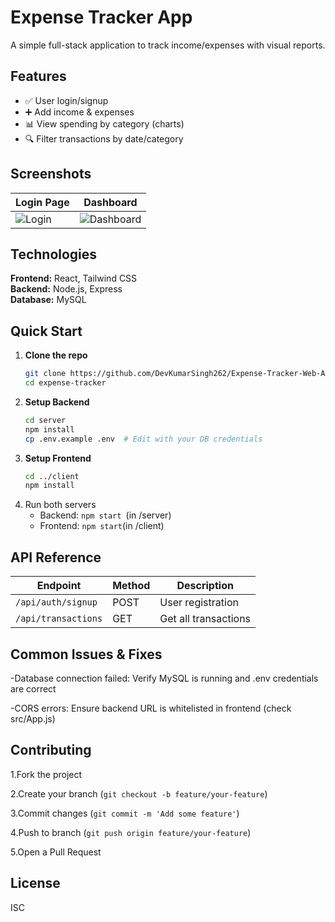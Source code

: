 # Expense Tracker App

A simple full-stack application to track income/expenses with visual reports.

## Features
- ✅ User login/signup
- ➕ Add income & expenses
- 📊 View spending by category (charts)
- 🔍 Filter transactions by date/category

## Screenshots
| Login Page | Dashboard |
|------------|-----------|
| ![Login](login.png) | ![Dashboard](dashboard.png) |

## Technologies
**Frontend:** React, Tailwind CSS  
**Backend:** Node.js, Express  
**Database:** MySQL  

## Quick Start
1. **Clone the repo**
   ```bash
   git clone https://github.com/DevKumarSingh262/Expense-Tracker-Web-Application.git
   cd expense-tracker
    ```
2. **Setup Backend**
   ```bash
   cd server
   npm install
   cp .env.example .env  # Edit with your DB credentials
   ```
3. **Setup Frontend**
   ```bash
   cd ../client
   npm install
   ```
4. Run both servers
   - Backend: ```npm start ```(in /server)
   - Frontend: ```npm start```(in /client)

## API Reference

|   **Endpoint**	      | **Method** |  **Description**    |
|-----------------------|------------|---------------------|
|```/api/auth/signup```	| POST	    | User registration   |
|```/api/transactions```| GET	       | Get all transactions|

## Common Issues & Fixes

-Database connection failed: Verify MySQL is running and .env credentials are correct

-CORS errors: Ensure backend URL is whitelisted in frontend (check src/App.js)

## Contributing

1.Fork the project

2.Create your branch (```git checkout -b feature/your-feature```)

3.Commit changes (```git commit -m 'Add some feature'```)

4.Push to branch (```git push origin feature/your-feature```)

5.Open a Pull Request

## License

ISC
